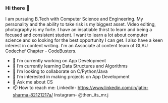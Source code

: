 ### Hi there 👋

I am pursuing B.Tech with Computer Science and Engineering. My personality and the ability to take risk is my biggest asset. Video editing, photography is my forte. I have an insatiable thirst to learn and being a focused and consistent student. I want to learn a lot about computer science and so looking for the best opportunity I can get. I also have a keen interest in content writing. I'm an Associate at content team of GLAU Codechef Chapter - CodeBusters.

- 🔭 I’m currently working on App Development
- 🌱 I’m currently learning Data Structures and Algorithms
- 👯 I’m looking to collaborate on C/Python/Java
- 🤔 I’m interested in making projects on App Development 
- 💬 Ask me about CS
- 📫 How to reach me: LinkedIn- https://www.linkedin.com/in/jatin-sharma-82121217a/
                      Instagram- @then_its_mr.j
            
